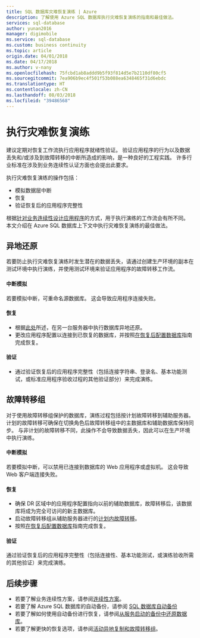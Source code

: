 ```yaml
---
title: SQL 数据库灾难恢复演练 | Azure
description: 了解使用 Azure SQL 数据库执行灾难恢复演练的指南和最佳做法。
services: sql-database
author: yunan2016
manager: digimobile
ms.service: sql-database
ms.custom: business continuity
ms.topic: article
origin.date: 04/01/2018
ms.date: 04/17/2018
ms.author: v-nany
ms.openlocfilehash: 75fcbd1ab8addd9b5f93f814d5e7b2110df80cf5
ms.sourcegitcommit: 7ea906b9ec4f501f53b088ea6348465f31d6ebdc
ms.translationtype: HT
ms.contentlocale: zh-CN
ms.lasthandoff: 08/03/2018
ms.locfileid: "39486568"
---
```

# <a name="performing-disaster-recovery-drill"></a>执行灾难恢复演练
建议定期对恢复工作流执行应用程序就绪性验证。 验证应用程序的行为以及数据丢失和/或涉及到故障转移的中断所造成的影响，是一种良好的工程实践。 许多行业标准在涉及到业务连续性认证方面也会提出此要求。

执行灾难恢复演练的操作包括：

* 模拟数据层中断
* 恢复
* 验证恢复后的应用程序完整性

根据[针对业务连续性设计应用程序](sql-database-business-continuity.md)的方式，用于执行演练的工作流会有所不同。 本文介绍在 Azure SQL 数据库上下文中执行灾难恢复演练的最佳做法。

## <a name="geo-restore"></a>异地还原
若要防止执行灾难恢复演练时发生潜在的数据丢失，请通过创建生产环境的副本在测试环境中执行演练，并使用测试环境来验证应用程序的故障转移工作流。

#### <a name="outage-simulation"></a>中断模拟
若要模拟中断，可重命名源数据库。 这会导致应用程序连接失败。

#### <a name="recovery"></a>恢复
* 根据[此处](sql-database-disaster-recovery.md)所述，在另一台服务器中执行数据库异地还原。
* 更改应用程序配置以连接到已恢复的数据库，并按照[在恢复后配置数据库](sql-database-disaster-recovery.md)指南完成恢复。

#### <a name="validation"></a>验证
* 通过验证恢复后的应用程序完整性（包括连接字符串、登录名、基本功能测试，或标准应用程序验收过程的其他验证部分）来完成演练。

## <a name="failover-groups"></a>故障转移组
对于使用故障转移组保护的数据库，演练过程包括按计划故障转移到辅助服务器。 计划的故障转移可确保在切换角色后故障转移组中的主数据库和辅助数据库保持同步。 与非计划的故障转移不同，此操作不会导致数据丢失，因此可以在生产环境中执行演练。

#### <a name="outage-simulation"></a>中断模拟
若要模拟中断，可以禁用已连接到数据库的 Web 应用程序或虚拟机。 这会导致 Web 客户端连接失败。

#### <a name="recovery"></a>恢复
* 确保 DR 区域中的应用程序配置指向以前的辅助数据库，故障转移后，该数据库将成为完全可访问的新主数据库。
* 启动故障转移组从辅助服务器进行的[计划内故障转移](scripts/sql-database-setup-geodr-and-failover-database-powershell.md)。
* 按照[在恢复后配置数据库](sql-database-disaster-recovery.md)指南完成恢复。

#### <a name="validation"></a>验证
通过验证恢复后的应用程序完整性（包括连接性、基本功能测试，或演练验收所需的其他验证）来完成演练。

## <a name="next-steps"></a>后续步骤
* 若要了解业务连续性方案，请参阅[连续性方案](sql-database-business-continuity.md)。
* 若要了解 Azure SQL 数据库的自动备份，请参阅 [SQL 数据库自动备份](sql-database-automated-backups.md)
* 若要了解如何使用自动备份进行恢复，请参阅[从服务启动的备份中还原数据库](sql-database-recovery-using-backups.md)。
* 若要了解更快的恢复选项，请参阅[活动异地复制和故障转移组](sql-database-geo-replication-overview.md)。  
